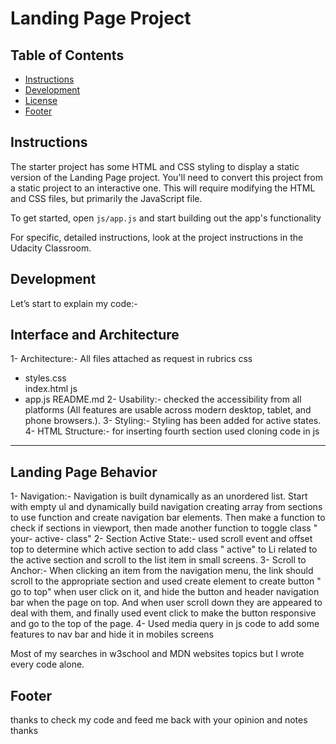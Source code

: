 # Landing Page Project

## Table of Contents

-   [Instructions](#instructions)
-   [Development](#Development)
-   [License](#License)
-   [Footer](#Footer)

## Instructions

The starter project has some HTML and CSS styling to display a static version of the Landing Page project. You'll need to convert this project from a static project to an interactive one. This will require modifying the HTML and CSS files, but primarily the JavaScript file.

To get started, open `js/app.js` and start building out the app's functionality

For specific, detailed instructions, look at the project instructions in the Udacity Classroom.

## Development

Let’s start to explain my code:-

## Interface and Architecture

1- Architecture:- All files attached as request in rubrics
css

-   styles.css  
    index.html
    js
-   app.js
    README.md
    2- Usability:- checked the accessibility from all platforms (All features are usable across modern desktop, tablet, and phone browsers.).
    3- Styling:- Styling has been added for active states.
    4- HTML Structure:- for inserting fourth section used cloning code in js

---

## Landing Page Behavior

1- Navigation:- Navigation is built dynamically as an unordered list. Start with empty ul and dynamically build navigation creating array from sections to use function and create navigation bar elements. Then make a function to check if sections in viewport, then made another function to toggle class " your- active- class"
2- Section Active State:- used scroll event and offset top to determine which active section to add class " active" to Li related to the active section and scroll to the list item in small screens.
3- Scroll to Anchor:- When clicking an item from the navigation menu, the link should scroll to the appropriate section and used create element to create button " go to top" when user click on it, and hide the button and header navigation bar when the page on top. And when user scroll down they are appeared to deal with them, and finally used event click to make the button responsive and go to the top of the page.
4- Used media query in js code to add some features to nav bar and hide it in mobiles screens


Most of my searches in w3school and MDN websites topics but I wrote every code alone.

## Footer

thanks to check my code and feed me back with your opinion and notes
thanks
